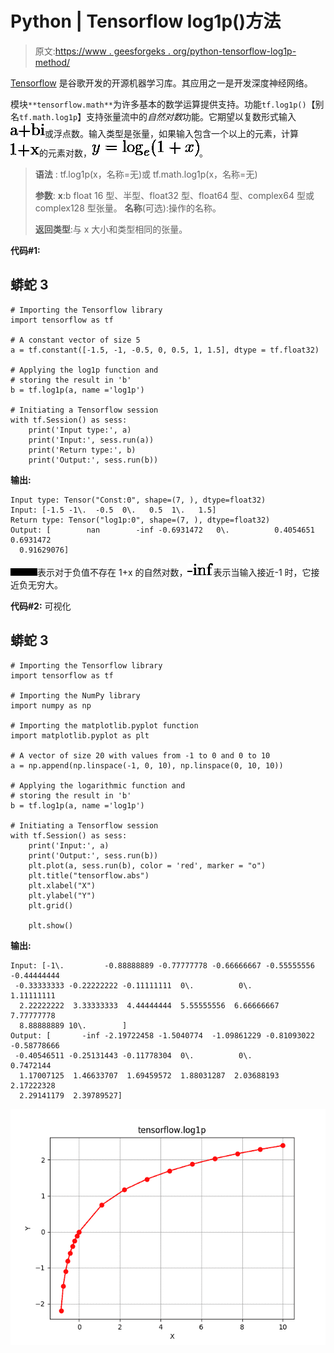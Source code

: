 # Python | Tensorflow log1p()方法

> 原文:[https://www . geesforgeks . org/python-tensorflow-log1p-method/](https://www.geeksforgeeks.org/python-tensorflow-log1p-method/)

[Tensorflow](https://www.geeksforgeeks.org/introduction-to-tensorflow/) 是谷歌开发的开源机器学习库。其应用之一是开发深度神经网络。

模块`**tensorflow.math**`为许多基本的数学运算提供支持。功能`tf.log1p()`【别名`tf.math.log1p`】支持张量流中的*自然对数*功能。它期望以复数形式输入![ $a+bi$ ](img/b0e5cb734e1732072bd21a360b38c00f.png "Rendered by QuickLaTeX.com")或浮点数。输入类型是张量，如果输入包含一个以上的元素，计算![ $1+x$ ](img/591016cf768306dd79452442e02ea5fc.png "Rendered by QuickLaTeX.com")的元素对数，![ y=\log_e (1+x)}$ ](img/cb42d299cccbeee8c54c51acffc2dd9f.png "Rendered by QuickLaTeX.com")。

> **语法** : tf.log1p(x，名称=无)或 tf.math.log1p(x，名称=无)
> 
> **参数**:
> **x**:b float 16 型、半型、float32 型、float64 型、complex64 型或 complex128 型张量。
> **名称**(可选):操作的名称。
> 
> **返回类型**:与 x 大小和类型相同的张量。

**代码#1:**

## 蟒蛇 3

```
# Importing the Tensorflow library
import tensorflow as tf

# A constant vector of size 5
a = tf.constant([-1.5, -1, -0.5, 0, 0.5, 1, 1.5], dtype = tf.float32)

# Applying the log1p function and
# storing the result in 'b'
b = tf.log1p(a, name ='log1p')

# Initiating a Tensorflow session
with tf.Session() as sess:
    print('Input type:', a)
    print('Input:', sess.run(a))
    print('Return type:', b)
    print('Output:', sess.run(b))
```

**输出:**

```
Input type: Tensor("Const:0", shape=(7, ), dtype=float32)
Input: [-1.5 -1\.  -0.5  0\.   0.5  1\.   1.5]
Return type: Tensor("log1p:0", shape=(7, ), dtype=float32)
Output: [        nan        -inf -0.6931472   0\.          0.4054651   0.6931472
  0.91629076]

```

![ $ nan $ ](img/42b9be003bdf7c36a8884d0d954daad6.png "Rendered by QuickLaTeX.com")表示对于负值不存在 1+x 的自然对数，![ $ -inf $ ](img/658a389b9fb3ff65a2a864ef7a6cd1f4.png "Rendered by QuickLaTeX.com")表示当输入接近-1 时，它接近负无穷大。

**代码#2:** 可视化

## 蟒蛇 3

```
# Importing the Tensorflow library
import tensorflow as tf

# Importing the NumPy library
import numpy as np

# Importing the matplotlib.pyplot function
import matplotlib.pyplot as plt

# A vector of size 20 with values from -1 to 0 and 0 to 10
a = np.append(np.linspace(-1, 0, 10), np.linspace(0, 10, 10))

# Applying the logarithmic function and
# storing the result in 'b'
b = tf.log1p(a, name ='log1p')

# Initiating a Tensorflow session
with tf.Session() as sess:
    print('Input:', a)
    print('Output:', sess.run(b))
    plt.plot(a, sess.run(b), color = 'red', marker = "o") 
    plt.title("tensorflow.abs") 
    plt.xlabel("X") 
    plt.ylabel("Y") 
    plt.grid()

    plt.show()
```

**输出:**

```
Input: [-1\.         -0.88888889 -0.77777778 -0.66666667 -0.55555556 -0.44444444
 -0.33333333 -0.22222222 -0.11111111  0\.          0\.          1.11111111
  2.22222222  3.33333333  4.44444444  5.55555556  6.66666667  7.77777778
  8.88888889 10\.        ]
Output: [       -inf -2.19722458 -1.5040774  -1.09861229 -0.81093022 -0.58778666
 -0.40546511 -0.25131443 -0.11778304  0\.          0\.          0.7472144
  1.17007125  1.46633707  1.69459572  1.88031287  2.03688193  2.17222328
  2.29141179  2.39789527]

```

![](img/43f721f0a2fb4e19f50fda825b5264fa.png)